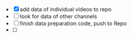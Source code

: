 - [x] add data of individual videos to repo
- [ ] look for data of other channels
- [ ] finish data preparation code, push to Repo
- [ ] 